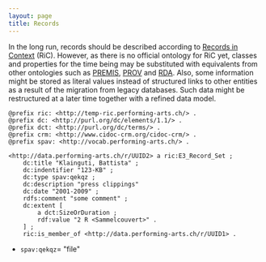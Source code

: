 ```yaml
---
layout: page
title: Records
---
```


In the long run, records should be described according to [Records in Context](https://en.wikipedia.org/wiki/Records_in_Contexts "Records in Context") (RiC). However, as there is no official ontology for RiC yet, classes and properties for the time being may be substituted with equivalents from other ontologies such as [PREMIS](http://id.loc.gov/ontologies/premis.html), [PROV](http://www.w3.org/TR/prov-overview/) and [RDA](http://www.rdaregistry.info). Also, some information might be stored as literal values instead of structured links to other entities as a result of the migration from legacy databases. Such data might be restructured at a later time together with a refined data model.

```ttl
@prefix ric: <http://temp-ric.performing-arts.ch/> .
@prefix dc: <http://purl.org/dc/elements/1.1/> .
@prefix dct: <http://purl.org/dc/terms/> .
@prefix crm: <http://www.cidoc-crm.org/cidoc-crm/> .
@prefix spav: <http://vocab.performing-arts.ch/> .

<http://data.performing-arts.ch/r/UUID2> a ric:E3_Record_Set ;
    dc:title "Klainguti, Battista" ;
    dc:indentifier "123-KB" ;
    dc:type spav:qekqz ;
    dc:description "press clippings"
    dc:date "2001-2009" ;
    rdfs:comment "some comment" ;
    dc:extent [
    	a dct:SizeOrDuration ;
    	rdf:value "2 R <Sammelcouvert>" .
    ] ;
    ric:is_member_of <http://data.performing-arts.ch/r/UUID1> .

```

* `spav:qekqz`= "file"